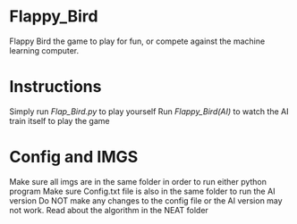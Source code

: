 # Flappy_Bird

Flappy Bird the game to play for fun, or compete against the machine learning computer.

# Instructions

Simply run _Flap_Bird.py_ to play yourself
Run _Flappy_Bird(AI)_ to watch the AI train itself to play the game

# Config and IMGS
Make sure all imgs are in the same folder in order to run either python program
Make sure Config.txt file is also in the same folder to run the AI version
Do NOT make any changes to the config file or the AI version may not work. Read about the algorithm in the NEAT folder
